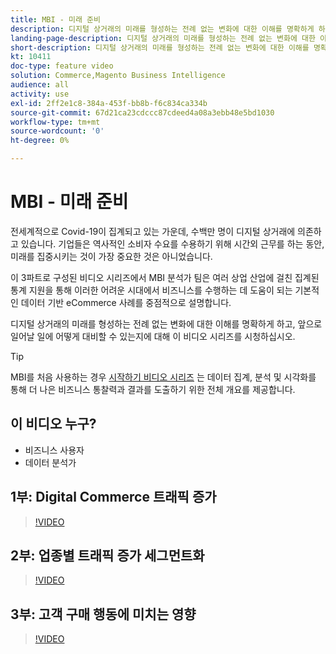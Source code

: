 ```yaml
---
title: MBI - 미래 준비
description: 디지털 상거래의 미래를 형성하는 전례 없는 변화에 대한 이해를 명확하게 하기 위해 이 비디오 시리즈를 시청하십시오.
landing-page-description: 디지털 상거래의 미래를 형성하는 전례 없는 변화에 대한 이해를 명확하게 하기 위해 이 비디오 시리즈를 시청하십시오.
short-description: 디지털 상거래의 미래를 형성하는 전례 없는 변화에 대한 이해를 명확하게 하기 위해 이 비디오 시리즈를 시청하십시오.
kt: 10411
doc-type: feature video
solution: Commerce,Magento Business Intelligence
audience: all
activity: use
exl-id: 2ff2e1c8-384a-453f-bb8b-f6c834ca334b
source-git-commit: 67d21ca23cdccc87cdeed4a08a3ebb48e5bd1030
workflow-type: tm+mt
source-wordcount: '0'
ht-degree: 0%

---
```


# MBI - 미래 준비

전세계적으로 Covid-19이 집계되고 있는 가운데, 수백만 명이 디지털 상거래에 의존하고 있습니다. 기업들은 역사적인 소비자 수요를 수용하기 위해 시간외 근무를 하는 동안, 미래를 집중시키는 것이 가장 중요한 것은 아니었습니다.

이 3파트로 구성된 비디오 시리즈에서 MBI 분석가 팀은 여러 상업 산업에 걸친 집계된 통계 지원을 통해 이러한 어려운 시대에서 비즈니스를 수행하는 데 도움이 되는 기본적인 데이터 기반 eCommerce 사례를 중점적으로 설명합니다.

디지털 상거래의 미래를 형성하는 전례 없는 변화에 대한 이해를 명확하게 하고, 앞으로 일어날 일에 어떻게 대비할 수 있는지에 대해 이 비디오 시리즈를 시청하십시오.

>[!TIP]
>
>MBI를 처음 사용하는 경우 [시작하기 비디오 시리즈](1-overview.md) 는 데이터 집계, 분석 및 시각화를 통해 더 나은 비즈니스 통찰력과 결과를 도출하기 위한 전체 개요를 제공합니다.

## 이 비디오 누구?

- 비즈니스 사용자
- 데이터 분석가

## 1부: Digital Commerce 트래픽 증가

>[!VIDEO](https://video.tv.adobe.com/v/342498?quality=12&learn=on)

## 2부: 업종별 트래픽 증가 세그먼트화

>[!VIDEO](https://video.tv.adobe.com/v/342499?quality=12&learn=on)

## 3부: 고객 구매 행동에 미치는 영향

>[!VIDEO](https://video.tv.adobe.com/v/342500?quality=12&learn=on)
